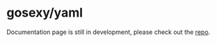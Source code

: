 # gosexy/yaml

Documentation page is still in development, please check out the [repo][1].

[1]: http://github.com/gosexy/yaml
